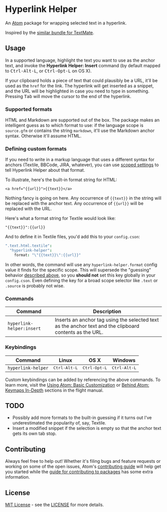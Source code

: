 # Hyperlink Helper

An [Atom](https://atom.io) package for wrapping selected text in a hyperlink.

Inspired by the [similar bundle for TextMate](https://github.com/textmate/hyperlink-helper.tmbundle).

## Usage

In a supported language, highlight the text you want to use as the anchor text, and invoke the **Hyperlink Helper: Insert** command (by default mapped to <kbd>Ctrl-Alt-L</kbd>, or <kbd>Ctrl-Opt-L</kbd> on OS X).

If your clipboard holds a piece of text that could plausibly be a URL, it'll be used as the `href` for the link. The hyperlink will get inserted as a snippet, and the URL will be highlighted in case you need to type in something. Pressing <kbd>Tab</kbd> will move the cursor to the end of the hyperlink.

### Supported formats

HTML and Markdown are supported out of the box. The package makes an intelligent guess as to which format to use: if the language scope is `source.gfm` or contains the string `markdown`, it'll use the Markdown anchor syntax. Otherwise it'll assume HTML.

### Defining custom formats

If you need to write in a markup language that uses a different syntax for anchors (Textile, BBCode, JIRA, whatever), you can use [scoped settings](http://flight-manual.atom.io/behind-atom/sections/scoped-settings-scopes-and-scope-descriptors/) to tell Hyperlink Helper about that format.

To illustrate, here's the built-in format string for HTML:

```
<a href="{{url}}">{{text}}</a>
```

Nothing fancy is going on here. Any occurrence of `{{text}}` in the string will be replaced with the anchor text. Any occurrence of `{{url}}` will be replaced with the URL.

Here's what a format string for Textile would look like:

```
"{{text}}":{{url}}
```

And to define it in Textile files, you'd add this to your `config.cson`:

```cson
".text.html.textile":
  "hyperlink-helper":
    format: "\"{{text}}\":{{url}}"
```

In other words, the command will use any `hyperlink-helper.format` config value it finds for the specific scope. This will supersede the "guessing" behavior [described above](#supported-formats), so you **should not** set this key globally in your `config.cson`. Even defining the key for a broad scope selector like `.text` or `.source` is probably not wise.

### Commands

Command                | Description
-----------------------|--------------
`hyperlink-helper:insert` | Inserts an anchor tag using the selected text as the anchor text and the clipboard contents as the URL.

### Keybindings

Command            | Linux  | OS X  | Windows
-------------------|--------|-------|----------
`hyperlink-helper` | <kbd>Ctrl-Alt-L</kbd> | <kbd>Ctrl-Opt-L</kbd> | <kbd>Ctrl-Alt-L</kbd>

Custom keybindings can be added by referencing the above commands.  To learn more, visit the [Using Atom: Basic Customization](https://atom.io/docs/latest/using-atom-basic-customization#customizing-key-bindings) or [Behind Atom: Keymaps In-Depth](https://atom.io/docs/latest/behind-atom-keymaps-in-depth) sections in the flight manual.

## TODO

* Possibly add more formats to the built-in guessing if it turns out I've underestimated the popularity of, say, Textile.
* Insert a modified snippet if the selection is empty so that the anchor text gets its own tab stop.

## Contributing

Always feel free to help out!  Whether it's filing bugs and feature requests or working on some of the open issues, Atom's [contributing guide](https://github.com/atom/atom/blob/master/CONTRIBUTING.md) will help get you started while the [guide for contributing to packages](https://github.com/atom/atom/blob/master/docs/contributing-to-packages.md) has some extra information.

## License

[MIT License](http://opensource.org/licenses/MIT) - see the [LICENSE](https://github.com/savetheclocktower/hyperlink-helper/blob/master/LICENSE.md) for more details.
